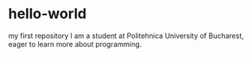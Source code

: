 # hello-world
my first repository
I am a student at Politehnica University of Bucharest, eager to learn more about programming.

